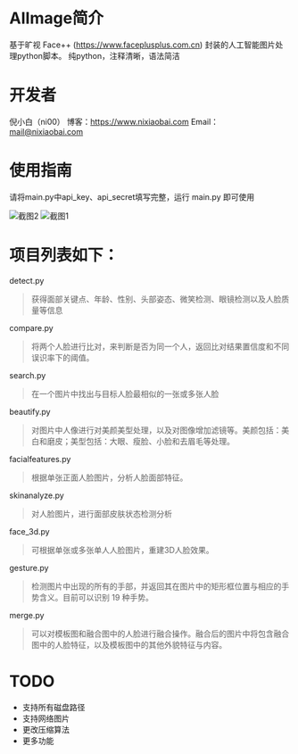 # AIImage简介
基于旷视 Face++ (https://www.faceplusplus.com.cn) 封装的人工智能图片处理python脚本。
纯python，注释清晰，语法简洁

# 开发者
倪小白（ni00）
博客：https://www.nixiaobai.com
Email：mail@nixiaobai.com

# 使用指南
请将main.py中api_key、api_secret填写完整，运行 main.py 即可使用

![截图2](http://image.nixiaobai.com/aiimage/2.png)
![截图1](http://image.nixiaobai.com/aiimage/1.jpg)

# 项目列表如下：
detect.py
> 获得面部关键点、年龄、性别、头部姿态、微笑检测、眼镜检测以及人脸质量等信息

compare.py
> 将两个人脸进行比对，来判断是否为同一个人，返回比对结果置信度和不同误识率下的阈值。

search.py
> 在一个图片中找出与目标人脸最相似的一张或多张人脸

beautify.py
> 对图片中人像进行对美颜美型处理，以及对图像增加滤镜等。美颜包括：美白和磨皮；美型包括：大眼、瘦脸、小脸和去眉毛等处理。

facialfeatures.py
> 根据单张正面人脸图片，分析人脸面部特征。

skinanalyze.py
> 对人脸图片，进行面部皮肤状态检测分析

face_3d.py
> 可根据单张或多张单人人脸图片，重建3D人脸效果。

gesture.py
> 检测图片中出现的所有的手部，并返回其在图片中的矩形框位置与相应的手势含义。目前可以识别 19 种手势。

merge.py
> 可以对模板图和融合图中的人脸进行融合操作。融合后的图片中将包含融合图中的人脸特征，以及模板图中的其他外貌特征与内容。

# TODO
+ 支持所有磁盘路径
+ 支持网络图片
+ 更改压缩算法
+ 更多功能
